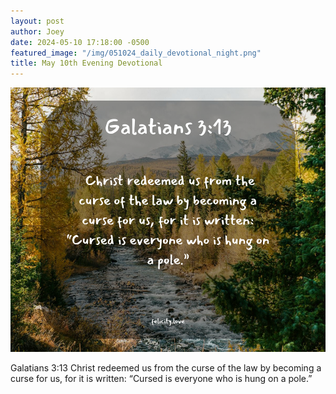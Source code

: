 ```yaml
---
layout: post
author: Joey
date: 2024-05-10 17:18:00 -0500
featured_image: "/img/051024_daily_devotional_night.png"
title: May 10th Evening Devotional
---
```


[![May 10th 2024 - Evening Devotional](/img/051024_daily_devotional_night.png)](/img/051024_daily_devotional_night.png)

Galatians 3:13
Christ redeemed us from the curse of the law by becoming a curse for us, for it is written: “Cursed is everyone who is hung on a pole.”